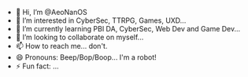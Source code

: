- 👋 Hi, I’m @AeoNanOS
- 👀 I’m interested in CyberSec, TTRPG, Games, UXD...
- 🌱 I’m currently learning PBI DA, CyberSec, Web Dev and Game Dev...
- 💞️ I’m looking to collaborate on myself...
- 📫 How to reach me... don't.
- 😄 Pronouns: Beep/Bop/Boop... I'm a robot!
- ⚡ Fun fact: ...

<!---
AeoNanOS/AeoNanOS is a ✨ special ✨ repository because its `README.md` (this file) appears on your GitHub profile.
You can click the Preview link to take a look at your changes.
--->
